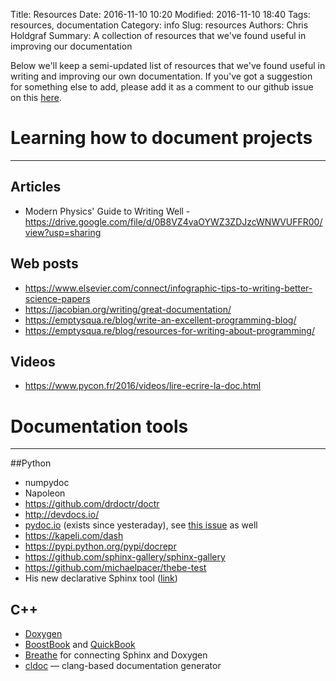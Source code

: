 Title: Resources
Date: 2016-11-10 10:20
Modified: 2016-11-10 18:40
Tags: resources, documentation
Category: info
Slug: resources
Authors: Chris Holdgraf
Summary: A collection of resources that we've found useful in improving our documentation

Below we'll keep a semi-updated list of resources that we've found useful in writing and improving our own documentation. If you've got a suggestion for something else to add, please add it as a comment to our github issue on this [here](https://github.com/BIDS/docathon/issues/5).

# Learning how to document projects
---

## Articles
* Modern Physics' Guide to Writing Well - https://drive.google.com/file/d/0B8VZ4vaOYWZ3ZDJzcWNWVUFFR00/view?usp=sharing

## Web posts
* https://www.elsevier.com/connect/infographic-tips-to-writing-better-science-papers
* https://jacobian.org/writing/great-documentation/
* https://emptysqua.re/blog/write-an-excellent-programming-blog/
* https://emptysqua.re/blog/resources-for-writing-about-programming/

## Videos
* https://www.pycon.fr/2016/videos/lire-ecrire-la-doc.html

# Documentation tools
---
##Python
- numpydoc
- Napoleon
- https://github.com/drdoctr/doctr
- http://devdocs.io/
- [pydoc.io](http://blog.readthedocs.com/announcing-pydoc-io/)  (exists since yesteraday), see [this issue](https://github.com/rtfd/readthedocs.org/issues/1957#issuecomment-261647307) as well
- https://kapeli.com/dash
- https://pypi.python.org/pypi/docrepr
- https://github.com/sphinx-gallery/sphinx-gallery
- https://github.com/michaelpacer/thebe-test
- His new declarative Sphinx tool ([link](https://github.com/carreau/thoth))

## C++
- [Doxygen](http://www.stack.nl/~dimitri/doxygen/)
- [BoostBook](http://www.boost.org/doc/libs/1_62_0/doc/html/boostbook.html) and [QuickBook](http://www.boost.org/doc/libs/1_62_0/doc/html/quickbook.html)
- [Breathe](https://breathe.readthedocs.io/en/latest/) for connecting Sphinx and Doxygen
- [cldoc](https://jessevdk.github.io/cldoc/) — clang-based documentation generator
